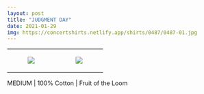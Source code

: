 ```yaml
---
layout: post
title: "JUDGMENT DAY"
date: 2021-01-29
img: https://concertshirts.netlify.app/shirts/0487/0487-01.jpg
---
```




<table style="width:100%;"><tr><td style="vertical-align:top;">
      <figure class="tmblr-full" data-orig-height="2048" data-orig-width="1365" data-orig-src="https://concertshirts.netlify.app/shirts/0487/0487-01.jpg"><img src="https://64.media.tumblr.com/6002bcd4aa8006af001776a54f6a1d92/ab69b5f3d14834d0-94/s540x810/78722daa6420d592db2c3373e944f3ac5c074fe8.jpg" data-orig-height="2048" data-orig-width="1365" data-orig-src="https://concertshirts.netlify.app/shirts/0487/0487-01.jpg"/></figure></td>
    <td style="vertical-align:top;">
      <figure class="tmblr-full" data-orig-height="2048" data-orig-width="1365" data-orig-src="https://concertshirts.netlify.app/shirts/0487/0487-02.jpg"><img src="https://64.media.tumblr.com/2ac9eee64da36dab882037361f243897/ab69b5f3d14834d0-c5/s540x810/41a14726826b51a8d3556207a7b1cfe38336a543.jpg" data-orig-height="2048" data-orig-width="1365" data-orig-src="https://concertshirts.netlify.app/shirts/0487/0487-02.jpg"/></figure></td>
  </tr></table><p>
  MEDIUM | 100% Cotton | Fruit of the Loom
</p>
